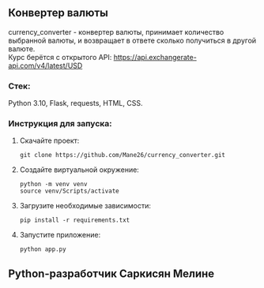 ## Конвертер валюты

currency_converter - конвертер валюты, принимает количество выбранной валюты, 
и возвращает в ответе сколько получиться в другой валюте.<br>
Курс берётся с открытого API: https://api.exchangerate-api.com/v4/latest/USD

### Стек:

Python 3.10, Flask, requests, HTML, CSS.

### Инструкция для запуска:

1. Скачайте проект:
   ```
   git clone https://github.com/Mane26/currency_converter.git
   ```
2. Создайте виртуальной окружение:
   ```
   python -m venv venv
   source venv/Scripts/activate 
   ```
3. Загрузите необходимые зависимости:
    ```
    pip install -r requirements.txt
    ```
4. Запустите приложение:
    ```
    python app.py
    ```


## Python-разработчик Саркисян Мелине
